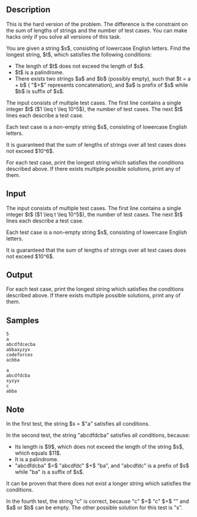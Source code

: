 ## Description

<div><p><span class="tex-font-style-bf">This is the hard version of the problem. The difference is the constraint on the sum of lengths of strings and the number of test cases. You can make hacks only if you solve all versions of this task.</span></p><p>You are given a string $s$, consisting of lowercase English letters. Find the longest string, $t$, which satisfies the following conditions: </p><ul> <li> The length of $t$ does not exceed the length of $s$. </li><li> $t$ is a palindrome. </li><li> There exists two strings $a$ and $b$ (possibly empty), such that $t = a + b$ ( "<span class="tex-font-style-tt">$+$</span>" represents concatenation), and $a$ is prefix of $s$ while $b$ is suffix of $s$. </li></ul></div><div class="input-specification"><p>The input consists of multiple test cases. The first line contains a single integer $t$ ($1 \leq t \leq 10^5$), the number of test cases. The next $t$ lines each describe a test case.</p><p>Each test case is a non-empty string $s$, consisting of lowercase English letters.</p><p>It is guaranteed that the sum of lengths of strings over all test cases does not exceed $10^6$.</p></div><div class="output-specification"><p>For each test case, print the longest string which satisfies the conditions described above. If there exists multiple possible solutions, print any of them.</p></div>

## Input

<p>The input consists of multiple test cases. The first line contains a single integer $t$ ($1 \leq t \leq 10^5$), the number of test cases. The next $t$ lines each describe a test case.</p><p>Each test case is a non-empty string $s$, consisting of lowercase English letters.</p><p>It is guaranteed that the sum of lengths of strings over all test cases does not exceed $10^6$.</p>

## Output

<p>For each test case, print the longest string which satisfies the conditions described above. If there exists multiple possible solutions, print any of them.</p>

## Samples

```input1
5
a
abcdfdcecba
abbaxyzyx
codeforces
acbba
```

```output1
a
abcdfdcba
xyzyx
c
abba
```




## Note

<p>In the first test, the string $s = $"<span class="tex-font-style-tt">a</span>" satisfies all conditions.</p><p>In the second test, the string "<span class="tex-font-style-tt">abcdfdcba</span>" satisfies all conditions, because:</p><ul> <li> Its length is $9$, which does not exceed the length of the string $s$, which equals $11$. </li><li> It is a palindrome. </li><li> "<span class="tex-font-style-tt">abcdfdcba</span>" $=$ "<span class="tex-font-style-tt">abcdfdc</span>" $+$ "<span class="tex-font-style-tt">ba</span>", and "<span class="tex-font-style-tt">abcdfdc</span>" is a prefix of $s$ while "<span class="tex-font-style-tt">ba</span>" is a suffix of $s$. </li></ul><p>It can be proven that there does not exist a longer string which satisfies the conditions.</p><p>In the fourth test, the string "<span class="tex-font-style-tt">c</span>" is correct, because "<span class="tex-font-style-tt">c</span>" $=$ "<span class="tex-font-style-tt">c</span>" $+$ "<span class="tex-font-style-tt"></span>" and $a$ or $b$ can be empty. The other possible solution for this test is "<span class="tex-font-style-tt">s</span>".</p>
